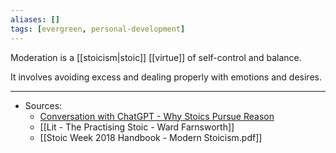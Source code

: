 ```yaml
---
aliases: []
tags: [evergreen, personal-development]
---
```

Moderation is a [[stoicism|stoic]] [[virtue]] of self-control and balance.

It involves avoiding excess and dealing properly with emotions and desires. 

---
- Sources:
	- [Conversation with ChatGPT - Why Stoics Pursue Reason](https://chat.openai.com/chat/cd82d8cb-4b45-48d2-90cc-60e2ab8e1684)
	- [[Lit  - The Practising Stoic - Ward Farnsworth]]
	- [[Stoic Week 2018 Handbook - Modern Stoicism.pdf]]


